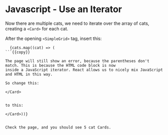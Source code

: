 # Javascript - Use an Iterator

Now there are multiple cats, we need to iterate over the array of cats, creating a `<Card>` for each cat.

After the opening `<SimpleGrid>` tag, insert this:

```
  {cats.map((cat) => (
```{{copy}}

The page will still show an error, because the parentheses don't match. This is because the HTML code block is now
inside a JavaScript iterator. React allows us to nicely mix JavaScript and HTML in this way.

So change this:

```
    </Card>
```

to this:

```
    </Card>))}
```{{copy}}

Check the page, and you should see 5 cat Cards.